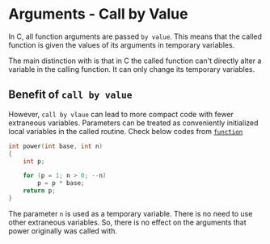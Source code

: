 # Arguments - Call by Value

In C, all function arguments are passed `by value`. This means that the called function is given the values of its arguments in temporary variables.

The main distinction with is that in C the called function can't directly alter a variable in the calling function. It can only change its temporary variables.

## Benefit of `call by value`

However, `call by vlaue` can lead to more compact code with fewer extraneous variables. Parameters can be treated as conveniently initialized local variables in the called routine. Check below codes from [`function`](/c/function.md)

```c
int power(int base, int n)
{
    int p;

    for (p = 1; n > 0; --n)
        p = p * base;
    return p;
}
```

The parameter `n` is used as a temporary variable. There is no need to use other extraneous variables. So, there is no effect on the arguments that power originally was called with.
